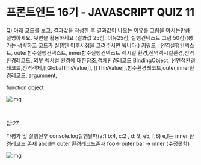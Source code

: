 # 프론트엔드 16기 - JAVASCRIPT QUIZ 11

Q) 아래 코드를 보고, 결과값을 작성한 후 결과값이 나오는 이유를 그림을 아시는만큼 설명하세요. 뒷면을 활용하세요 (결과값 25점, 이유25점, 실행컨텍스트 그림 50점)(평가는 생략하고 코드가 실행된 이후시점을 그려주시면 됩니다.)
키워드 : 전역실행컨텍스트, outer함수실행컨텍스트, inner함수실행컨텍스트
렉시컬 환경,전역렉시컬환경,전역환경레코드, 외부 렉시컬 환경에 대한참조,객체환경레코드 BindingObject, 선언적환경레코드,전역객체,[[GlobalThisValue]], [[ThisValue]],함수환경레코드,outer,inner환경레코드, argumnent, 

function object



![img](https://lh6.googleusercontent.com/EQEhE0_X_Z4phjC5h885sRz95agVEpK0yvL9iBsDZc_ykXI_61n72mifhrsUD3a1vu03vuheVe1d85lR-AHwzWSfX9jhClduYk2vY-jeSokC0ae36ZqAr_khN7sJWqhDf_mTJ6ZZ)

<br>

답:27

다평가 및 실행된후 console.log실행될때(a:1 b:4, c:2 , d: 9, e5, f:6) e,f는 inner 환경레코드 존재 abcd는 outer 환경레코드존재
 foo-> outer bar -> inner (수정못함)

![img](https://lh5.googleusercontent.com/cFFj-mArUBXfamsSOM2NG_2D3IRy4qrW9qxrR0uudLpyeev_6jG4VfCX4sKWQw9aE3U-9LHBqo4oDhiD6bj26E-olNGkzhlq_MsrgX8HnwYgMIsSh1AeDBqzZQXMIeOx5Idf7Lhr)